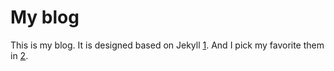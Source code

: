 # My blog

This is my blog. It is designed based on Jekyll [1]. And I pick my favorite them in [2].

[1]: http://jekyllrb.com/
[2]: https://github.com/jasonlong/cayman-theme
